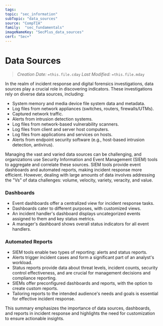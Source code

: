 ```yaml
---
tags:
topic: "sec_information"
subTopic: "data_sources"
source: "CompTIA"
family:  "sec_fundamentals"
imageNameKey: "SecPlus_data_sources" 
cert: "Sec+"
---
```

# Data Sources
> *Creation Date:* `=this.file.cday`
> *Last Modified:* `=this.file.mday`

In the realm of incident response and digital forensics investigations, data sources play a crucial role in discovering indicators. These investigations rely on diverse data sources, including:

- System memory and media device file system data and metadata.
- Log files from network appliances (switches, routers, firewalls/UTMs).
- Captured network traffic.
- Alerts from intrusion detection systems.
- Log files from network-based vulnerability scanners.
- Log files from client and server host computers.
- Log files from applications and services on hosts.
- Alerts from endpoint security software (e.g., host-based intrusion detection, antivirus).

Managing the vast and varied data sources can be challenging, and organizations use Security Information and Event Management (SIEM) tools to aggregate and correlate these sources. SIEM tools provide event dashboards and automated reports, making incident response more efficient. However, dealing with large amounts of data involves addressing the "Vs" of data challenges: volume, velocity, variety, veracity, and value.

### Dashboards

- Event dashboards offer a centralized view for incident response tasks.
- Dashboards cater to different purposes, with customized views.
- An incident handler's dashboard displays uncategorized events assigned to them and key status metrics.
- A manager's dashboard shows overall status indicators for all event handlers.

### Automated Reports

- SIEM tools enable two types of reporting: alerts and status reports.
- Alerts trigger incident cases and form a significant part of an analyst's workload.
- Status reports provide data about threat levels, incident counts, security control effectiveness, and are crucial for management decisions and compliance reporting.
- SIEMs offer preconfigured dashboards and reports, with the option to create custom reports.
- Tailoring reports to the intended audience's needs and goals is essential for effective incident response.

This summary emphasizes the importance of data sources, dashboards, and reports in incident response and highlights the need for customization to ensure actionable insights.